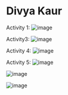 # Divya Kaur
Activity 1:
![image](https://github.com/divyaK15/ECE444-F2023-Assignment1/assets/42633377/e88b5331-a533-424e-a7a9-7330c975b3a5)

Activity3: 
![image](https://github.com/divyaK15/ECE444-F2023-Assignment1/assets/42633377/a5d87760-5547-492e-b9cf-c97d67b69419)

Activity 4: 
![image](https://github.com/divyaK15/ECE444-F2023-Assignment1/assets/42633377/624dd591-4f38-4d8d-8ad9-21d0c4bb0ae5)

Activity 5: 
![image](https://github.com/divyaK15/ECE444-F2023-Assignment1/assets/42633377/e2864aef-bbba-41a4-ab6d-86b46da28fc3)


![image](https://github.com/divyaK15/ECE444-F2023-Assignment1/assets/42633377/ab22707a-be6e-47a4-b4ad-8bc2e7457288)


![image](https://github.com/divyaK15/ECE444-F2023-Assignment1/assets/42633377/678d47a7-128e-46bb-8689-f4851306e659)

